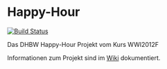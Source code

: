 Happy-Hour
==========

[![Build Status](https://magnum.travis-ci.com/Roba1993/Happy-Hour.svg?token=CENiRcshBABMpQhaLnX8)](https://magnum.travis-ci.com/Roba1993/Happy-Hour)

Das DHBW Happy-Hour Projekt vom Kurs WWI2012F

Informationen zum Projekt sind im [Wiki](https://github.com/Roba1993/Happy-Hour/wiki) dokumentiert.
